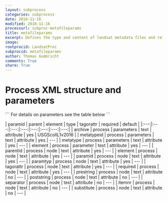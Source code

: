 ```yaml
---
layout: subprocess
categories: subprocess
date: 2018-11-16
modified: 2018-11-16
processurl: subproc-metafileparams
title: metafileparams
excerpt: Defines the type and content of landsat metadata files and relates them to the db
image: 
rootprocid: LandsatProc
subprocid: metafileparams
author: Thomas Gumbricht
comments: True
share: True
---
```


<h1 class='foot-description'>Process XML structure and parameters</h1>
```
For details on parameters see the table below
<?xml version="1.0" ?>
<process>
  <!--Generated from python-->
  <userproj plotid="yourplotid" projectid="yourprojectid" siteid="yoursiteid" system="systemid" tractid="yourtractid" userid="youruserid"/>
  <period endday="DD" endmonth="MM" endyear="YYYY" seasonendday="DD" seasonendmonth="MM" seasonstartday="DD" seasonstartmonth="MM" startday="DD" startmonth="MM" startyear="YYYY" timestep="timestep"/>
  <parameters archive="txtstring" metatype="txtstring" metatypeid="txtstring"/>
  <parameter element="txtstring"/>
  <node element="txtstring" itemnr="txtstring" paramid="txtstring" paramtyp="txtstring" parentid="txtstring" poststring="txtstring" prestring="txtstring" required="txtstring" separator="txtstring" substitute="txtstring" tagorattr="txtstring"/>
</process>
```

| paramid | parent | element | type | tagorattr | required | default |
|:---:|:---:|:---:|:---:|:---:|:---:|:---:|:---:|
| archive | process | parameters | text | attribute | yes | USGScollL1v2016 |
| metatypeid | process | parameters | text | attribute | yes | --- |
| metatype | process | parameters | text | attribute | yes | --- |
| element | process | parameter | text | attribute | yes | --- |
| parentid | process | node | text | attribute | yes | --- |
| element | process | node | text | attribute | yes | --- |
| paramid | process | node | text | attribute | yes | --- |
| paramtyp | process | node | text | attribute | yes | --- |
| tagorattr | process | node | text | attribute | yes | --- |
| required | process | node | text | attribute | yes | --- |
| prestring | process | node | text | attribute | no | --- |
| poststring | process | node | text | attribute | no | --- |
| separator | process | node | text | attribute | no | --- |
| itemnr | process | node | text | attribute | no | --- |
| substitute | process | node | text | attribute | no | --- |
